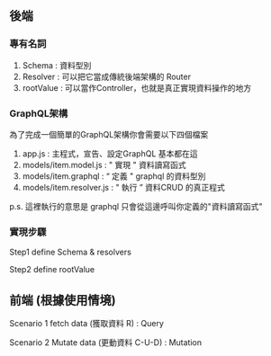 ## 後端

### 專有名詞

1. Schema : 資料型別
2. Resolver : 可以把它當成傳統後端架構的 Router
3. rootValue : 可以當作Controller，也就是真正實現資料操作的地方

### GraphQL架構

為了完成一個簡單的GraphQL架構你會需要以下四個檔案

1. app.js : 主程式，宣告、設定GraphQL 基本都在這
2. models/item.model.js : " 實現 " 資料讀寫函式
3. models/item.graphql : “ 定義 " graphql 的資料型別
4. models/item.resolver.js : " 執行 ” 資料CRUD 的真正程式
   
p.s. 這裡執行的意思是 graphql 只會從這邊呼叫你定義的"資料讀寫函式"

### 實現步驟

Step1 define Schema & resolvers

Step2 define rootValue 

## 前端 (根據使用情境)

Scenario 1 fetch data (獲取資料 R) : Query

Scenario 2 Mutate data (更動資料 C-U-D) : Mutation